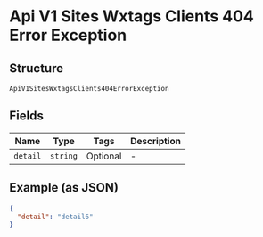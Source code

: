 
# Api V1 Sites Wxtags Clients 404 Error Exception

## Structure

`ApiV1SitesWxtagsClients404ErrorException`

## Fields

| Name | Type | Tags | Description |
|  --- | --- | --- | --- |
| `detail` | `string` | Optional | - |

## Example (as JSON)

```json
{
  "detail": "detail6"
}
```

